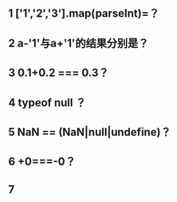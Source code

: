 ## 1 ['1','2','3'].map(parseInt)=？
## 2 a-'1'与a+'1'的结果分别是？
## 3 0.1+0.2 === 0.3？
## 4 typeof null ？
## 5 NaN == (NaN|null|undefine)？
## 6 +0===-0？
## 7 